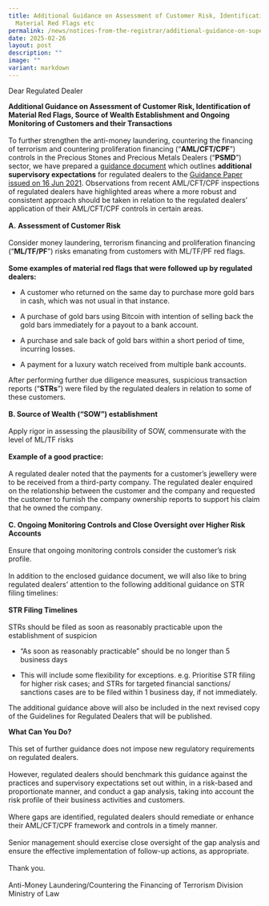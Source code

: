 ```yaml
---
title: Additional Guidance on Assessment of Customer Risk, Identification of
  Material Red Flags etc
permalink: /news/notices-from-the-registrar/additional-guidance-on-supervisory-expectation/
date: 2025-02-26
layout: post
description: ""
image: ""
variant: markdown
---
```

<p>Dear Regulated Dealer</p>
<strong>Additional Guidance on Assessment of Customer Risk, Identification of Material Red Flags, Source of Wealth Establishment and Ongoing Monitoring of Customers and their Transactions</strong>
<br><br>To further strengthen the anti-money laundering, countering the financing
of terrorism and countering proliferation financing (“<strong>AML/CFT/CPF</strong>”)
controls in the Precious Stones and Precious Metals Dealers (“<strong>PSMD</strong>”)
sector, we have prepared a <a href="/files/Additional_Guidance_PSMD.pdf" rel="noopener noreferrer nofollow" target="_blank"> guidance document</a> which outlines <strong>additional supervisory expectations</strong> for
regulated dealers to the <a href="/images/Guidance Paper_20210616.pdf" rel="noopener noreferrer nofollow" target="_blank">Guidance Paper issued on 16 Jun 2021</a>. Observations
from recent AML/CFT/CPF inspections of regulated dealers have highlighted
areas where a more robust and consistent approach should be taken in relation
to the regulated dealers’ application of their AML/CFT/CPF controls in
certain areas.<br>
<br><strong>A.</strong>  <strong>Assessment of Customer Risk</strong>
<br><br>Consider money laundering, terrorism financing and proliferation financing
(“<strong>ML/TF/PF</strong>”) risks emanating from customers with ML/TF/PF
red flags.<br>
<br><strong>Some examples of material red flags that were followed up by regulated dealers:</strong>

<ul data-tight="true" class="tight">
<li>
<p>A customer who returned on the same day to purchase more gold bars in
cash, which was not usual in that instance.</p>
</li>
<li>
<p>A purchase of gold bars using Bitcoin with intention of selling back the
gold bars immediately for a payout to a bank account.</p>
</li>
<li>
<p>A purchase and sale back of gold bars within a short period of time, incurring
losses.</p>
</li>
<li>
<p>A payment for a luxury watch received from multiple bank accounts.
<br>
</p>
</li>
</ul>
After performing further due diligence measures, suspicious transaction
reports (“<strong>STRs</strong>”) were filed by the regulated dealers in
relation to some of these customers.
<br><br><strong>B. Source of Wealth (“SOW”) establishment</strong>
<br><br>Apply rigor in assessing the plausibility of SOW, commensurate with the
level of ML/TF risks
<br><br><strong>Example of a good practice:</strong><br>
<br>A regulated dealer noted that the payments for a customer’s jewellery
were to be received from a third-party company. The regulated dealer enquired
on the relationship between the customer and the company and requested
the customer to furnish the company ownership reports to support his claim
that he owned the company.<br>
<br><strong>C. Ongoing Monitoring Controls and Close Oversight over Higher Risk Accounts</strong><br>
<br>Ensure that ongoing monitoring controls consider the customer’s risk profile.<br>
<br>In addition to the enclosed guidance document, we will also like to bring
regulated dealers’ attention to the following additional guidance on STR
filing timelines:
<br>
<br><strong>STR Filing Timelines&nbsp;</strong><br>
<br>STRs should be filed as soon as reasonably practicable upon the establishment
of suspicion
<ul data-tight="true" class="tight">
<li>
<p>“As soon as reasonably practicable” should be no longer than 5 business
days</p>
</li>
<li>
<p>This will include some flexibility for exceptions. e.g. Prioritise STR
filing for higher risk cases; and STRs for targeted financial sanctions/
sanctions cases are to be filed within 1 business day, if not immediately.
<br>
</p></li>
</ul>
The additional guidance above will also be included in the next revised
copy of the Guidelines for Regulated Dealers that will be published.
<br>
<p></p>
<strong>What Can You Do?</strong><br>
<br>This set of further guidance does not impose new regulatory requirements
on regulated dealers.&nbsp;
<br>
<br>However, regulated dealers should benchmark this guidance against the
practices and supervisory expectations set out within, in a risk-based
and proportionate manner, and conduct a gap analysis, taking into account
the risk profile of their business activities and customers.&nbsp;
<br>
<br>Where gaps are identified, regulated dealers should remediate or enhance
their AML/CFT/CPF framework and controls in a timely manner.&nbsp;
<br>
<br>Senior management should exercise close oversight of the gap analysis
and ensure the effective implementation of follow-up actions, as appropriate.
<br>
<br>Thank you.
<br>
<br>Anti-Money Laundering/Countering the Financing of Terrorism Division
<br>Ministry of Law